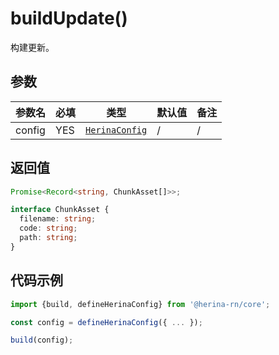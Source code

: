 # buildUpdate()

构建更新。

## 参数

| 参数名 | 必填 | 类型                                         | 默认值 | 备注 |
| ------ | ---- | -------------------------------------------- | ------ | ---- |
| config | YES  | [`HerinaConfig`](/configuration/global.html) | /      | /    |

## 返回值

```typescript
Promise<Record<string, ChunkAsset[]>>;
```

```typescript
interface ChunkAsset {
  filename: string;
  code: string;
  path: string;
}
```

## 代码示例

```typescript
import {build, defineHerinaConfig} from '@herina-rn/core';

const config = defineHerinaConfig({ ... });

build(config);
```
